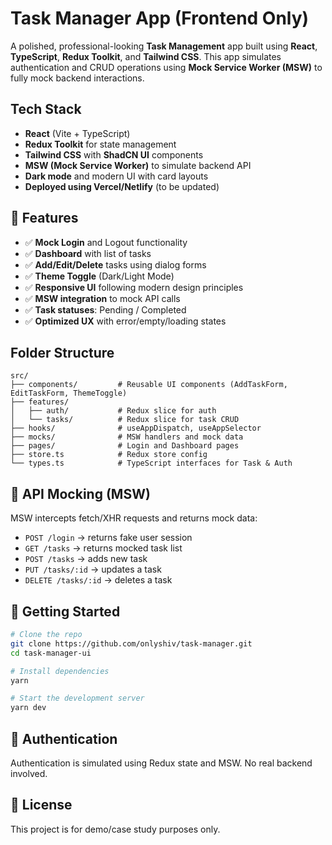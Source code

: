 # Task Manager App (Frontend Only)

A polished, professional-looking **Task Management** app built using **React**, **TypeScript**, **Redux Toolkit**, and **Tailwind CSS**. This app simulates authentication and CRUD operations using **Mock Service Worker (MSW)** to fully mock backend interactions.

## Tech Stack

- **React** (Vite + TypeScript)
- **Redux Toolkit** for state management
- **Tailwind CSS** with **ShadCN UI** components
- **MSW (Mock Service Worker)** to simulate backend API
- **Dark mode** and modern UI with card layouts
- **Deployed using Vercel/Netlify** (to be updated)

## 📌 Features

- ✅ **Mock Login** and Logout functionality
- ✅ **Dashboard** with list of tasks
- ✅ **Add/Edit/Delete** tasks using dialog forms
- ✅ **Theme Toggle** (Dark/Light Mode)
- ✅ **Responsive UI** following modern design principles
- ✅ **MSW integration** to mock API calls
- ✅ **Task statuses**: Pending / Completed
- ✅ **Optimized UX** with error/empty/loading states

## Folder Structure

```
src/
├── components/         # Reusable UI components (AddTaskForm, EditTaskForm, ThemeToggle)
├── features/
│   ├── auth/           # Redux slice for auth
│   └── tasks/          # Redux slice for task CRUD
├── hooks/              # useAppDispatch, useAppSelector
├── mocks/              # MSW handlers and mock data
├── pages/              # Login and Dashboard pages
├── store.ts            # Redux store config
└── types.ts            # TypeScript interfaces for Task & Auth
```

## 📂 API Mocking (MSW)

MSW intercepts fetch/XHR requests and returns mock data:
- `POST /login` → returns fake user session
- `GET /tasks` → returns mocked task list
- `POST /tasks` → adds new task
- `PUT /tasks/:id` → updates a task
- `DELETE /tasks/:id` → deletes a task

## 🚀 Getting Started

```bash
# Clone the repo
git clone https://github.com/onlyshiv/task-manager.git
cd task-manager-ui

# Install dependencies
yarn

# Start the development server
yarn dev
```

## 🔐 Authentication

Authentication is simulated using Redux state and MSW. No real backend involved.

## 📄 License

This project is for demo/case study purposes only.
